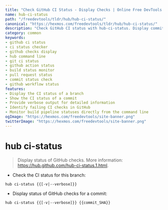 ```yaml
---
title: "Check GitHub CI Status - Display Checks | Online Free DevTools by Hexmos"
name: hub-ci-status
path: "/freedevtools/tldr/hub/hub-ci-status/"
canonical: "https://hexmos.com/freedevtools/tldr/hub/hub-ci-status/"
description: "Check GitHub CI status with hub-ci-status. Display commit statuses, identify failing checks, and debug build pipelines faster. Free online tool, no registration required."
category: common
keywords:
- github ci status
- ci status checker
- github checks display
- hub command line
- git ci status
- github action status
- build status monitor
- pull request status
- commit status check
- github workflow status
features:
- Display the CI status of a branch
- Show the CI status of a commit
- Provide verbose output for detailed information
- Identify failing CI checks in GitHub
- Monitor build pipeline statuses directly from the command line
ogImage: "https://hexmos.com/freedevtools/site-banner.png"
twitterImage: "https://hexmos.com/freedevtools/site-banner.png"
---
```


# hub ci-status

> Display status of GitHub checks.
> More information: <https://hub.github.com/hub-ci-status.1.html>.

- Check the CI status for this branch:

`hub ci-status {{[-v|--verbose]}}`

- Display status of GitHub checks for a commit:

`hub ci-status {{[-v|--verbose]}} {{commit_SHA}}`
